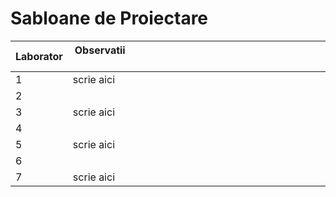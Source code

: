 # Sabloane de Proiectare 

| Laborator  | Observatii  &nbsp; &nbsp; &nbsp; &nbsp; &nbsp; &nbsp; &nbsp; &nbsp; &nbsp; &nbsp; &nbsp; &nbsp; &nbsp; &nbsp; &nbsp;&nbsp; &nbsp; &nbsp; &nbsp; &nbsp; &nbsp; &nbsp; &nbsp; &nbsp; &nbsp; &nbsp; &nbsp; &nbsp; &nbsp; &nbsp; &nbsp; &nbsp; &nbsp; &nbsp; &nbsp; &nbsp;&nbsp; &nbsp; &nbsp; &nbsp; &nbsp; &nbsp;|
| ------------- | ------------- |
| 1  | scrie aici |
| 2  |  |
| 3  | scrie aici |
| 4  |  |
| 5  | scrie aici |
| 6  |  |
| 7  | scrie aici |
